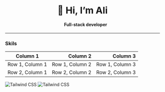 <h1 align="center" style="font-size:30px">👋 Hi, I’m Ali</h1>
<h4 align="center">&nbsp; &nbsp;&nbsp;&nbsp; Full-stack developer</h4>

____
### Skils 
| Column 1 | Column 2 | Column 3 |
| -------- | --------:| --------:|
| Row 1, Column 1 | Row 1, Column 2 | Row 1, Column 3 |
| Row 2, Column 1 | Row 2, Column 2 | Row 2, Column 3 |
![Tailwind CSS](https://user-images.githubusercontent.com/25181517/202896760-337261ed-ee92-4979-84c4-d4b829c7355d.png)
![Tailwind CSS](https://user-images.githubusercontent.com/25181517/192108374-8da61ba1-99ec-41d7-80b8-fb2f7c0a4948.png)
